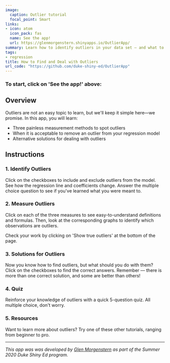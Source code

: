 ```yaml
---
image:
  caption: Outlier tutorial
  focal_point: Smart
links:
- icon: atom
  icon_pack: fas
  name: See the app!
  url: https://glenmorgenstern.shinyapps.io/OutlierApp/
summary: Learn how to identify outliers in your data set — and what to do once you've found them.
tags:
- regression
title: How to Find and Deal with Outliers
url_code: "https://github.com/duke-shiny-ed/OutlierApp"
---
```


### To start, click on 'See the app!' above:

## Overview
Outliers are not an easy topic to learn, but we'll keep it simple here—we promise. In this app, you will learn:
- Three painless measurement methods to spot outliers
- When it is acceptable to remove an outlier from your regression model
- Alternative solutions for dealing with outliers

## Instructions

### 1. Identify Outliers
Click on the checkboxes to include and exclude outliers from the model. See how the regression line and coefficients change. Answer the multiple choice question to see if you've learned what you were meant to.

### 2. Measure Outliers
Click on each of the three measures to see easy-to-understand definitions and formulas. Then, look at the corresponding graphs to identify which observations are outliers.

Check your work by clicking on 'Show true outliers' at the bottom of the page.

### 3. Solutions for Outliers
Now you know how to find outliers, but what should you do with them? Click on the checkboxes to find the correct answers. Remember — there is more than one correct solution, and some are better than others!

### 4. Quiz
Reinforce your knowledge of outliers with a quick 5-question quiz. All multiple choice, don't worry.

### 5. Resources
Want to learn more about outliers? Try one of these other tutorials, ranging from beginner to pro.

---
*This app was was developed by [Glen Morgenstern](https://www.linkedin.com/in/glen-morgenstern-164b8a182/) as part of the Summer 2020 Duke Shiny Ed program.*